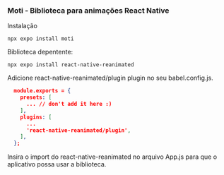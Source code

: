 ### Moti - Biblioteca para animações React Native

Instalação

```
npx expo install moti
```

Biblioteca depentente:

```
npx expo install react-native-reanimated
```

Adicione react-native-reanimated/plugin plugin no seu babel.config.js.

```json
  module.exports = {
    presets: [
      ... // don't add it here :)
    ],
    plugins: [
      ...
      'react-native-reanimated/plugin',
    ],
  };
```

Insira o import do react-native-reanimated no arquivo App.js para que o aplicativo possa usar a biblioteca.
